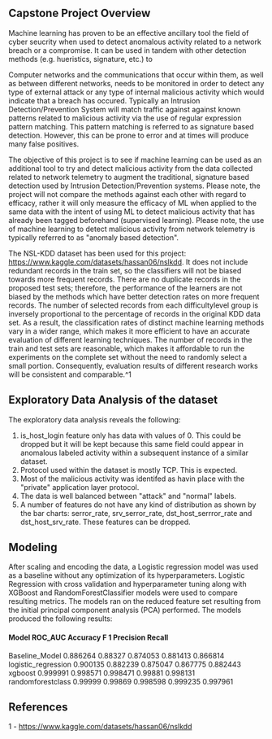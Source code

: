 ## Capstone Project Overview

Machine learning has proven to be an effective ancillary tool the field of cyber seucrity when used to detect anomalous activity related to a network breach or a compromise.  It can be used in tandem with other detection methods (e.g. hueristics, signature, etc.) to  

Computer networks and the communications that occur within them, as well as between different networks, needs to be monitored in order to detect any type of external attack or any type of internal malicious activity which would indicate that a breach has occured.  Typically an Intrusion Detection/Prevention System will match traffic against against known patterns related to malicious activity via the use of regular expression pattern matching.  This pattern matching is referred to as signature based detection.  However, this can be prone to error and at times will produce many false positives.

The objective of this project is to see if machine learning can be used as an additional tool to try and detect malicious activity from the data collected related to network telemetry to augment the traditional, signature based detection used by Intrusion Detection/Prevention systems.  Please note, the project will not compare the methods against each other with regard to efficacy, rather it will only measure the efficacy of ML when applied to the same data with the intent of using ML to detect malicious activity that has already been tagged beforehand (supervised learning).  Please note, the use of machine learning to detect malicious activity from network telemetry is typically referred to as "anomaly based detection".

The NSL-KDD dataset has been used for this project: https://www.kaggle.com/datasets/hassan06/nslkdd.  It does not include redundant records in the train set, so the classifiers will not be biased towards more frequent records.  There are no duplicate records in the proposed test sets; therefore, the performance of the learners are not biased by the methods which have better detection rates on more frequent records.  The number of selected records from each difficultylevel group is inversely proportional to the percentage of records in the original KDD data set. As a result, the classification rates of distinct machine learning methods vary in a wider range, which makes it more efficient to have an accurate evaluation of different learning techniques.  The number of records in the train and test sets are reasonable, which makes it affordable to run the experiments on the complete set without the need to randomly select a small portion. Consequently, evaluation results of different research works will be consistent and comparable.^1

## Exploratory Data Analysis of the dataset

The exploratory data analysis reveals the following:
  1) is_host_login feature only has data with values of 0.  This could be dropped but it will be kept because this same field could appear in anomalous labeled activity within a subsequent instance of a similar dataset.
  2) Protocol used within the dataset is mostly TCP.  This is expected.
  3) Most of the malicious activity was identifed as havin place with the "private" application layer protocol.
  4) The data is well balanced between "attack" and "normal" labels.
  5) A number of features do not have any kind of distribution as shown by the bar charts: serror_rate, srv_serror_rate, dst_host_serrror_rate and dst_host_srv_rate.  These features can be dropped.

 ## Modeling

 After scaling and encoding the data, a Logistic regression model was used as a baseline without any optimization of its hyperparameters.  Logistic Regression with cross validation and hyperparameter tuning along with XGBoost and RandomForestClassifier models were used to compare resulting metrics.  The models ran on the reduced feature set resulting from the initial principal component analysis (PCA) performed.  The models produced the following results:

#### 	 Model  		  ROC_AUC    Accuracy  F 1       Precision   Recall <br>
Baseline_Model      0.886264   0.88327   0.874053  0.881413    0.866814 <br>
logistic_regression 0.900135   0.882239  0.875047  0.867775    0.882443 <br>
xgboost             0.999991   0.998571  0.998471  0.99881     0.998131 <br>
randomforestclass   0.99999    0.99869   0.998598  0.999235    0.997961 <br>


## References
1 - https://www.kaggle.com/datasets/hassan06/nslkdd

